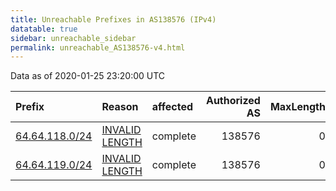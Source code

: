 ```yaml
---
title: Unreachable Prefixes in AS138576 (IPv4)
datatable: true
sidebar: unreachable_sidebar
permalink: unreachable_AS138576-v4.html
---
```


Data as of 2020-01-25 23:20:00 UTC


<div class="datatable-begin"></div>

| Prefix                                                 | Reason                                                                                                    | affected   |   Authorized AS |   MaxLength | Anchor                           |   unreachable /24s |
|:-------------------------------------------------------|:----------------------------------------------------------------------------------------------------------|:-----------|----------------:|------------:|:---------------------------------|-------------------:|
| [64.64.118.0/24](https://stat.ripe.net/64.64.118.0/24) | [INVALID LENGTH](https://rpki-validator.ripe.net/announcement-preview?asn=AS138576&prefix=64.64.118.0/24) | complete   |          138576 |           0 | [ARIN](unreachable_ARIN-v4.html) |                  1 |
| [64.64.119.0/24](https://stat.ripe.net/64.64.119.0/24) | [INVALID LENGTH](https://rpki-validator.ripe.net/announcement-preview?asn=AS138576&prefix=64.64.119.0/24) | complete   |          138576 |           0 | [ARIN](unreachable_ARIN-v4.html) |                  1 |

<div class="datatable-end"></div>